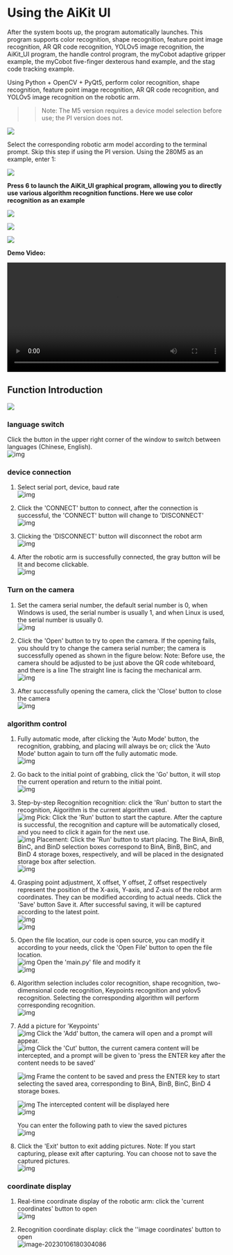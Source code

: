 # Using the AiKit UI

After the system boots up, the program automatically launches. This program supports color recognition, shape recognition, feature point image recognition, AR QR code recognition, YOLOv5 image recognition, the AiKit_UI program, the handle control program, the myCobot adaptive gripper example, the myCobot five-finger dexterous hand example, and the stag code tracking example.

Using Python + OpenCV + PyQt5, perform color recognition, shape recognition, feature point image recognition, AR QR code recognition, and YOLOv5 image recognition on the robotic arm.

>>Note: The M5 version requires a device model selection before use; the PI version does not.

![](../resources/5-BasicAlgorithmFunction/5.1-1.png)

Select the corresponding robotic arm model according to the terminal prompt. Skip this step if using the PI version. Using the 280M5 as an example, enter 1:

![](../resources/5-BasicAlgorithmFunction/5.1-2.png)

**Press 6 to launch the AiKit_UI graphical program, allowing you to directly use various algorithm recognition functions. Here we use color recognition as an example**

![](../resources/5-BasicAlgorithmFunction/5.7-0.png)

![](../resources/5-BasicAlgorithmFunction/5.7-1.png)

![](../resources/5-BasicAlgorithmFunction/5.7-2.png)

**Demo Video:**

<video id="my-video" class="video-js" controls preload="auto" width="100%"
poster="" data-setup='{"aspectRatio":"16:9"}'>
<source src="../resources/5-BasicAlgorithmFunction/AIKIT-UI.mp4"></video>

## Function Introduction

![](../resources/5-BasicAlgorithmFunction/5.7-3.png)

### language switch

Click the button in the upper right corner of the window to switch between languages (Chinese, English).<br>
![img](../resources/5-BasicAlgorithmFunction/27.png)

### device connection

1. Select serial port, device, baud rate<br>
   ![img](../resources/5-BasicAlgorithmFunction/2.png)

2. Click the 'CONNECT' button to connect, after the connection is successful, the 'CONNECT' button will change to 'DISCONNECT'<br>
   ![img](../resources/5-BasicAlgorithmFunction/3.png)

3. Clicking the 'DISCONNECT' button will disconnect the robot arm<br>
   ![img](../resources/5-BasicAlgorithmFunction/4.png)

4. After the robotic arm is successfully connected, the gray button will be lit and become clickable.<br>
   ![img](../resources/5-BasicAlgorithmFunction/5.png)

### Turn on the camera

1. Set the camera serial number, the default serial number is 0, when Windows is used, the serial number is usually 1, and when Linux is used, the serial number is usually 0.<br>
   ![img](../resources/5-BasicAlgorithmFunction/6.png)

2. Click the 'Open' button to try to open the camera. If the opening fails, you should try to change the camera serial number; the camera is successfully opened as shown in the figure below: Note: Before use, the camera should be adjusted to be just above the QR code whiteboard, and there is a line The straight line is facing the mechanical arm.<br>
   ![img](../resources/5-BasicAlgorithmFunction/7.png)

3. After successfully opening the camera, click the 'Close' button to close the camera<br>
   ![img](../resources/5-BasicAlgorithmFunction/8.png)

### algorithm control

1. Fully automatic mode, after clicking the 'Auto Mode' button, the recognition, grabbing, and placing will always be on; click the 'Auto Mode' button again to turn off the fully automatic mode.<br>
   ![img](../resources/5-BasicAlgorithmFunction/9.png)

2. Go back to the initial point of grabbing, click the 'Go' button, it will stop the current operation and return to the initial point.<br>![img](../resources/5-BasicAlgorithmFunction/10.png)

3. Step-by-step 
   Recognition recognition: click the 'Run' button to start the recognition, Aigorithm is the current algorithm used. <br>
   ![img](../resources/5-BasicAlgorithmFunction/11.png)
   Pick: Click the 'Run' button to start the capture. After the capture is successful, the recognition and capture will be automatically closed, and you need to click it again for the next use. <br>
   ![img](../resources/5-BasicAlgorithmFunction/12.png)
   Placement: Click the 'Run' button to start placing. The BinA, BinB, BinC, and BinD selection boxes correspond to BinA, BinB, BinC, and BinD 4 storage boxes, respectively, and will be placed in the designated storage box after selection.<br>
   ![img](../resources/5-BasicAlgorithmFunction/13.png)

4. Grasping point adjustment, X offset, Y offset, Z offset respectively represent the position of the X-axis, Y-axis, and Z-axis of the robot arm coordinates. They can be modified according to actual needs. Click the 'Save' button Save it. After successful saving, it will be captured according to the latest point.<br>
   ![img](../resources/5-BasicAlgorithmFunction/14.png)<br>
   ![img](../resources/5-BasicAlgorithmFunction/15.png)

5. Open the file location, our code is open source, you can modify it according to your needs, click the 'Open File' button to open the file location.<br> ![img](../resources/5-BasicAlgorithmFunction/16.png)
   Open the 'main.py' file and modify it <br>
   ![img](../resources/5-BasicAlgorithmFunction/17.png)<br>

6. Algorithm selection includes color recognition, shape recognition, two-dimensional code recognition, Keypoints recognition and yolov5 recognition. Selecting the corresponding algorithm will perform corresponding recognition.<br>
   ![img](../resources/5-BasicAlgorithmFunction/18.png)

7. Add a picture for 'Keypoints' <br>
   ![img](../resources/5-BasicAlgorithmFunction/19.png)
   Click the 'Add' button, the camera will open and a prompt will appear. <br>
   ![img](../resources/5-BasicAlgorithmFunction/20.png)
   Click the 'Cut' button, the current camera content will be intercepted, and a prompt will be given to 'press the ENTER key after the content needs to be saved'<br>

   ![img](../resources/5-BasicAlgorithmFunction/21.png)
   Frame the content to be saved and press the ENTER key to start selecting the saved area, corresponding to BinA, BinB, BinC, BinD 4 storage boxes.<br>

   ![img](../resources/5-BasicAlgorithmFunction/22.png)
   The intercepted content will be displayed here<br>
   ![img](../resources/5-BasicAlgorithmFunction/23.png)

   You can enter the following path to view the saved pictures<br>
   ![img](../resources/5-BasicAlgorithmFunction/24.png)

8. Click the 'Exit' button to exit adding pictures. Note: If you start capturing, please exit after capturing. You can choose not to save the captured pictures.<br>
   ![img](../resources/5-BasicAlgorithmFunction/19.png)

### coordinate display

1. Real-time coordinate display of the robotic arm: click the 'current coordinates' button to open<br>![img](../resources/5-BasicAlgorithmFunction/25.png)

2. Recognition coordinate display: click the ''image coordinates' button to open<br>
   ![image-20230106180304086](../resources/5-BasicAlgorithmFunction/26.png)